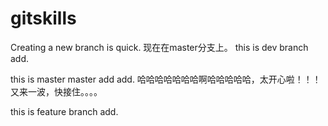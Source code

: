 # gitskills
Creating a new branch is quick.
现在在master分支上。
this is dev branch add.

this is master master add add.
哈哈哈哈哈哈哈啊哈哈哈哈哈，太开心啦！！！
又来一波，快接住。。。。


this is feature branch add.

